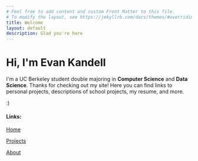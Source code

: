 ```yaml
---
# Feel free to add content and custom Front Matter to this file.
# To modify the layout, see https://jekyllrb.com/docs/themes/#overriding-theme-defaults
title: Welcome
layout: default
description: Glad you're here
---
```


# Hi, I'm Evan Kandell

I'm a UC Berkeley student double majoring in __Computer Science__ and __Data Science__. Thanks for checking out my site! Here you can find links to personal projects, descriptions of school projects, my resume, and more.

:)

#### Links:

[Home](https://ekandell.github.io/)

[Projects](https://ekandell.github.io/projects/)

[About](https://ekandell.github.io/about/)

